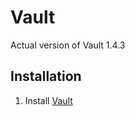 # Vault

Actual version of Vault 1.4.3

## Installation

1. Install [Vault](https://learn.hashicorp.com/tutorials/vault/kubernetes-raft-deployment-guide?in=vault/kubernetes) 


